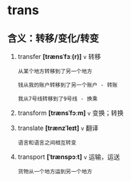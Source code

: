 # trans

## 含义：转移/变化/转变

1. transfer **[trænsˈfɜː(r)]** `v` 转移

   ```
   从某个地方转移到了另一个地方

   钱从我的账户转移到了另一个账户 - 转账

   我从7号线转移到了9号线 - 换乘
   ```

2. transform **[trænsˈfɔːm]** `v` 变换；转换

3. translate **[trænzˈleɪt]** `v` 翻译

   ```
   语言和语言之间相互转变
   ```

4. transport **[ˈtrænspɔːt]** `v` 运输，运送

   ```
   货物从一个地方运到另一个地方
   ```
